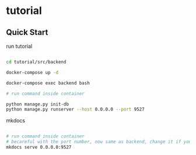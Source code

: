 tutorial
=====


## Quick Start

run tutorial

```bash

cd tutorial/src/backend

docker-compose up -d 

docker-compose exec backend bash

# run command inside container

python manage.py init-db
python manage.py runserver --host 0.0.0.0 --port 9527


```



mkdocs

```bash

# run command inside container
# becareful with the port number, now same as backend, change it if you need
mkdocs serve 0.0.0.0:9527

```